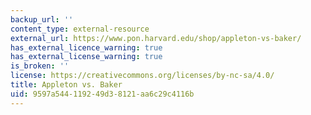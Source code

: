 ```yaml
---
backup_url: ''
content_type: external-resource
external_url: https://www.pon.harvard.edu/shop/appleton-vs-baker/
has_external_licence_warning: true
has_external_license_warning: true
is_broken: ''
license: https://creativecommons.org/licenses/by-nc-sa/4.0/
title: Appleton vs. Baker
uid: 9597a544-1192-49d3-8121-aa6c29c4116b
---
```

